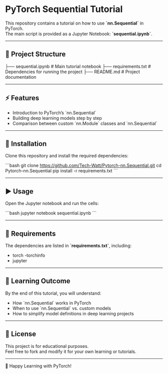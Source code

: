 # PyTorch Sequential Tutorial

This repository contains a tutorial on how to use **\`nn.Sequential\`** in PyTorch.  
The main script is provided as a Jupyter Notebook: **\`sequential.ipynb\`**.

---

## 📂 Project Structure

├── sequential.ipynb       # Main tutorial notebook
├── requirements.txt       # Dependencies for running the project
├── README.md              # Project documentation


---

## ⚡ Features
- Introduction to PyTorch’s \`nn.Sequential\`
- Building deep learning models step by step
- Comparison between custom \`nn.Module\` classes and \`nn.Sequential\`


---

## 🔧 Installation
Clone this repository and install the required dependencies:

\`\`\`bash
git clone https://github.com/Tech-Watt/Pytorch-nn.Sequential.git
cd Pytorch-nn.Sequential
pip install -r requirements.txt
\`\`\`

---

## ▶️ Usage
Open the Jupyter notebook and run the cells:

\`\`\`bash
jupyter notebook sequential.ipynb
\`\`\`

---

## 📘 Requirements
The dependencies are listed in **\`requirements.txt\`**, including:
- torch
-torchinfo
- jupyter

---

## 🎯 Learning Outcome
By the end of this tutorial, you will understand:
- How \`nn.Sequential\` works in PyTorch
- When to use \`nn.Sequential\` vs. custom models
- How to simplify model definitions in deep learning projects

---

## 📝 License
This project is for educational purposes.  
Feel free to fork and modify it for your own learning or tutorials.

---

🚀 Happy Learning with PyTorch!  

